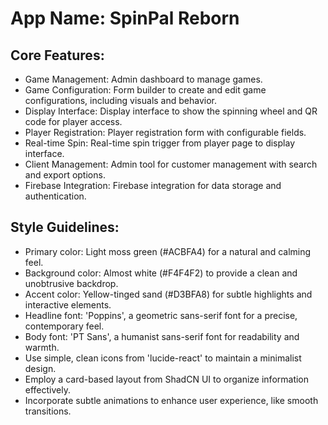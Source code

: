 # **App Name**: SpinPal Reborn

## Core Features:

- Game Management: Admin dashboard to manage games.
- Game Configuration: Form builder to create and edit game configurations, including visuals and behavior.
- Display Interface: Display interface to show the spinning wheel and QR code for player access.
- Player Registration: Player registration form with configurable fields.
- Real-time Spin: Real-time spin trigger from player page to display interface.
- Client Management: Admin tool for customer management with search and export options.
- Firebase Integration: Firebase integration for data storage and authentication.

## Style Guidelines:

- Primary color: Light moss green (#ACBFA4) for a natural and calming feel.
- Background color: Almost white (#F4F4F2) to provide a clean and unobtrusive backdrop.
- Accent color: Yellow-tinged sand (#D3BFA8) for subtle highlights and interactive elements.
- Headline font: 'Poppins', a geometric sans-serif font for a precise, contemporary feel.
- Body font: 'PT Sans', a humanist sans-serif font for readability and warmth.
- Use simple, clean icons from 'lucide-react' to maintain a minimalist design.
- Employ a card-based layout from ShadCN UI to organize information effectively.
- Incorporate subtle animations to enhance user experience, like smooth transitions.